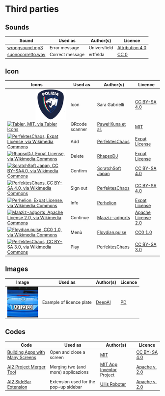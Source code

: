 # Third parties

## Sounds

| Sound | Used as | Author(s) | Licence |
| ----- | ------- | --------- | ------- |
| [wrongsound.mp3](https://freesound.org/s/730120/) | Error message | Universfield | [Attribution 4.0](https://creativecommons.org/licenses/by/4.0/) | si |
| [suonocorretto.wav](https://freesound.org/s/243701/) | Correct message |ertfelda | [CC 0](https://creativecommons.org/publicdomain/zero/1.0/) | si |

## Icon

| Icons | Used as | Author(s) | Licence |
| ----- | ------- | --------- | ------- |
| <a href="../code/qrcode/logo.svg"><img align="right" width="100" height="100" alt="GNU General Public License v. 3" src="../code/qrcode/logo.svg"></a> | Icon | Sara Gabrielli | [CC BY-SA 4.0](https://creativecommons.org/licenses/by-sa/4.0/) |
| [![Tabler, MIT, via Tabler Icons](https://upload.wikimedia.org/wikipedia/commons/thumb/3/35/Tabler-icons_qrcode.svg/100px-Tabler-icons_qrcode.svg.png)](https://tabler.io/icons/icon/qrcode) | QRcode scanner |  [Paweł Kuna et al.](https://github.com/tabler/tabler-icons) | [MIT](https://github.com/aws/mit-0) |
| [![PerfektesChaos, Expat License, via Wikimedia Commons](https://upload.wikimedia.org/wikipedia/commons/thumb/0/06/OOjs_UI_icon_add.svg/100px-OOjs_UI_icon_add.svg.png)](https://commons.wikimedia.org/wiki/File:OOjs_UI_icon_add.svg) | Add | [PerfektesChaos](https://commons.wikimedia.org/wiki/User:PerfektesChaos) | [Expat License](https://commons.wikimedia.org/wiki/Category:Expat/MIT_License) |
| [![RhapsoDJ, Expat License, via Wikimedia Commons](https://upload.wikimedia.org/wikipedia/commons/thumb/9/9a/Icons8_flat_delete.svg/100px-Icons8_flat_delete.svg.png)](https://commons.wikimedia.org/wiki/File:Icons8_flat_delete.svg) | Delete | [RhapsoDJ](https://commons.wikimedia.org/wiki/User:RhapsoDJ) | [Expat License](https://commons.wikimedia.org/wiki/Category:Expat/MIT_License) |
| [![ScratchSoft Japan, CC BY-SA4.0, via Wikimedia Commons](https://upload.wikimedia.org/wikipedia/commons/thumb/2/25/Build_list_bullet_leaked.svg/100px-Build_list_bullet_leaked.svg.png)](https://commons.wikimedia.org/wiki/File:Build_list_bullet_leaked.svg) | Confirm | [ScratchSoft Japan](https://commons.wikimedia.org/wiki/User_talk:ScratchSoft_Japan) | [CC BY-SA 4.0](https://creativecommons.org/licenses/by-sa/4.0/) |
| [![PerfektesChaos, CC BY-SA 4.0, via Wikimedia Commons](https://upload.wikimedia.org/wikipedia/commons/thumb/8/8a/OOjs_UI_icon_logOut-ltr.svg/100px-OOjs_UI_icon_logOut-ltr.svg.png)](https://commons.wikimedia.org/wiki/File:OOjs_UI_icon_logOut-ltr.svg) | Sign out | [PerfektesChaos](https://commons.wikimedia.org/wiki/User:PerfektesChaos) | [CC BY-SA 4.0](https://creativecommons.org/licenses/by-sa/4.0/) |
| [![Perhelion, Expat License, via Wikimedia Commons](https://upload.wikimedia.org/wikipedia/commons/thumb/f/fd/OOjs_UI_icon_helpNotice-ltr.svg/100px-OOjs_UI_icon_helpNotice-ltr.svg.png)](https://commons.wikimedia.org/wiki/File:OOjs_UI_icon_helpNotice-ltr.svg) | Info | [Perhelion](https://commons.wikimedia.org/wiki/User:Perhelion) | [Expat License](https://commons.wikimedia.org/wiki/Category:Expat/MIT_License) |
| [![Maaziz-adports, Apache License 2.0, via Wikimedia Commons](https://upload.wikimedia.org/wikipedia/commons/thumb/9/95/Arrow-right-double-fill.svg/100px-Arrow-right-double-fill.svg.png)](https://commons.wikimedia.org/wiki/File:Arrow-right-double-fill.svg) | Continue | [Maaziz-adports](https://commons.wikimedia.org/w/index.php?title=User:Maaziz-adports&action=edit&redlink=1) | [Apache License 2.0](https://en.wikipedia.org/wiki/Apache_License) |
| [![Floydian.pulse, CC0 1.0, via Wikimedia Commons](https://upload.wikimedia.org/wikipedia/commons/thumb/8/81/Hamburger-.svg/100px-Hamburger-.svg.png)](https://commons.wikimedia.org/wiki/File:Hamburger-.svg) | Menù | [Floydian.pulse](https://commons.wikimedia.org/w/index.php?title=User:Floydian.pulse&action=edit&redlink=1) | [CC0 1.0](https://creativecommons.org/publicdomain/zero/1.0/deed.en) |
| [![PerfektesChaos, CC BY-SA 3.0, via Wikimedia Commons](https://upload.wikimedia.org/wikipedia/commons/thumb/6/64/OOjs_UI_icon_play-ltr.svg/100px-OOjs_UI_icon_play-ltr.svg.png)](https://commons.wikimedia.org/wiki/File:OOjs_UI_icon_play-ltr.svg) | Play | [PerfektesChaos](https://commons.wikimedia.org/wiki/User:PerfektesChaos) | [CC BY-SA 3.0](https://creativecommons.org/licenses/by-sa/3.0/deed.en) |

## Images
| Image | Used as | Author(s) | Licence |
| ----- | ------- | --------- | ------- |
| <a href="../code/images/plate_AB123CD.jpg"><img align="right" width="100" height="100" alt="GNU General Public License v. 3" src="../code/images/plate_AB123CD.jpg"></a> | Example of licence plate | [DeepAI](https://deepai.org/) | [PD](https://deepai.org/terms-of-service/terms-of-service) |  

## Codes

| Code | Used as | Author(s) | Licence |
| ----- | ------- | -------- | ------- |
| [Building Apps with Many Screens](https://ai2.appinventor.mit.edu/reference/other/manyscreens.html) | Open and close a screen | [MIT](https://web.mit.edu/) | [CC BY-SA 4.0](https://creativecommons.org/licenses/by-sa/4.0/) |
| [AI2 Project Merger Tool](https://github.com/mit-cml/appinventor-sources/raw/refs/heads/master/appinventor/aimerger/AI2MergerApp.jar) | Merging two (and more) applicazions | [ MIT App Inventor Project](https://github.com/mit-cml) | [Apache v. 2.0](https://www.apache.org/licenses/LICENSE-2.0) |
|[AI2 SideBar Extension](https://ullisroboterseite.de/android-AI2-SideBar-en.html) | Extension used for the pop-up sidebar | [Ullis Roboter](https://ullisroboterseite.de/index.html) | [Apache v. 2.0](https://www.apache.org/licenses/LICENSE-2.0)
